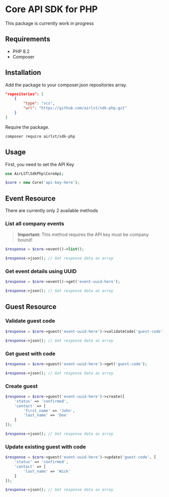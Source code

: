 # Core API SDK for PHP
This package is currently work in progress

## Requirements
- PHP 8.2
- Composer

## Installation
Add the package to your composer.json repositories array.
``` json
"repositories": [
    {
        "type": "vcs",
        "url": "https://github.com/airlst/sdk-php.git"
    }
]
```
Require the package.
``` bash
composer require airlst/sdk-php
```

## Usage
First, you need to set the API Key
``` php
use AirLST\SdkPhp\CoreApi;

$core = new Core('api-key-here');
```

## Event Resource
There are currently only 2 available methods

### List all company events
> **Important:** This method requires the API key must be company bound!

``` php
$response = $core->event()->list();

$response->json(); // Get response data as array
```

### Get event details using UUID
``` php
$response = $core->event()->get('event-uuid-here');

$response->json(); // Get response data as array
```

## Guest Resource

### Validate guest code
``` php
$response = $core->guest('event-uuid-here')->validateCode('guest-code');

$response->json(); // Get response data as array
```

### Get guest with code
``` php
$response = $core->guest('event-uuid-here')->get('guest-code');

$response->json(); // Get response data as array
```

### Create guest
``` php
$response = $core->guest('event-uuid-here')->create([
    'status' => 'confirmed',
    'contact' => [
        'first_name' => 'John',
        'last_name' => 'Doe'
    ]
]);

$response->json(); // Get response data as array
```

### Update existing guest with code
``` php
$response = $core->guest('event-uuid-here')->update('guest-code', [
    'status' => 'confirmed',
    'contact' => [
        'last_name' => 'Wick'
    ]
]);

$response->json(); // Get response data as array
```
